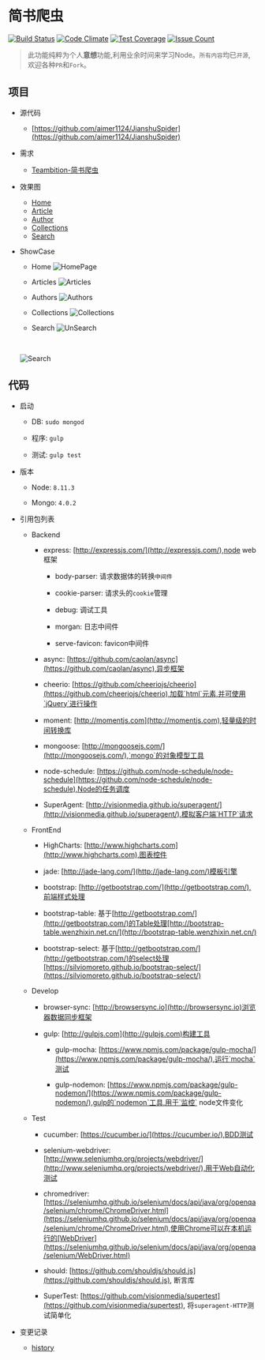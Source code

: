 # 简书爬虫

[![Build Status](https://travis-ci.org/aimer1124/JianshuSpider.svg?branch=master)](https://travis-ci.org/aimer1124/JianshuSpider) [![Code Climate](https://codeclimate.com/github/aimer1124/JianshuSpider/badges/gpa.svg)](https://codeclimate.com/github/aimer1124/JianshuSpider) [![Test Coverage](https://codeclimate.com/github/aimer1124/JianshuSpider/badges/coverage.svg)](https://codeclimate.com/github/aimer1124/JianshuSpider/coverage) [![Issue Count](https://codeclimate.com/github/aimer1124/JianshuSpider/badges/issue_count.svg)](https://codeclimate.com/github/aimer1124/JianshuSpider)

>此功能纯粹为个人**意想**功能,利用业余时间来学习Node。`所有内容`均已`开源`,欢迎各种`PR`和`Fork`。

## 项目

- 源代码

    - [https://github.com/aimer1124/JianshuSpider](https://github.com/aimer1124/JianshuSpider)

- 需求

    - [Teambition-简书爬虫](https://www.teambition.com/project/57a1802f767c4b360c918e49/tasks/scrum/57a1802f767c4b360c918e4c)

- 效果图

    - [Home](https://www.processon.com/view/link/57a1c693e4b0de6d056db518)
    - [Article](https://www.processon.com/view/link/57a2d0f1e4b0358f8ad7f03b)
    - [Author](https://www.processon.com/diagraming/5819751de4b03a76e94bea6f)
    - [Collections](https://www.processon.com/diagraming/5819746ae4b06e7dcfc9b338)
    - [Search](https://www.processon.com/apps/58197ab8e4b03400d95e4c62)

- ShowCase

    - Home
    ![HomePage](http://7xq729.com1.z0.glb.clouddn.com/JianshuSpider/Home.png)

    - Articles
    ![Articles](http://7xq729.com1.z0.glb.clouddn.com/JianshuSpider/Articles.png)

    - Authors
    ![Authors](http://7xq729.com1.z0.glb.clouddn.com/JianshuSpider/Authors.png)

    - Collections
    ![Collections](http://7xq729.com1.z0.glb.clouddn.com/JianshuSpider/Collections.png)

    - Search
    ![UnSearch](http://7xq729.com1.z0.glb.clouddn.com/JianshuSpider/UnSearch.png)

    <br>
    
    ![Search](http://7xq729.com1.z0.glb.clouddn.com/JianshuSpider/Search.png)

## 代码

- 启动

    - DB: `sudo mongod`

    - 程序: `gulp`

    - 测试: `gulp test`

- 版本

    - Node: `8.11.3`

    - Mongo: `4.0.2`

- 引用包列表

    - Backend

        - express: [http://expressjs.com/](http://expressjs.com/),node web框架

            - body-parser: 请求数据体的转换`中间件`

            - cookie-parser: 请求头的`cookie`管理

            - debug: 调试工具

            - morgan: 日志中间件

            - serve-favicon: favicon中间件

        - async: [https://github.com/caolan/async](https://github.com/caolan/async),异步框架

        - cheerio: [https://github.com/cheeriojs/cheerio](https://github.com/cheeriojs/cheerio),加载`html`元素,并可使用`jQuery`进行操作

        - moment: [http://momentjs.com](http://momentjs.com),轻量级的时间转换库

        - mongoose: [http://mongoosejs.com/](http://mongoosejs.com/),`mongo`的对象模型工具

        - node-schedule: [https://github.com/node-schedule/node-schedule](https://github.com/node-schedule/node-schedule),Node的任务调度

        - SuperAgent: [http://visionmedia.github.io/superagent/](http://visionmedia.github.io/superagent/),模拟客户端`HTTP`请求

    - FrontEnd

        - HighCharts: [http://www.highcharts.com](http://www.highcharts.com),图表控件

        - jade: [http://jade-lang.com/](http://jade-lang.com/)模板引擎

        - bootstrap: [http://getbootstrap.com/](http://getbootstrap.com/),前端样式处理

        - bootstrap-table: 基于[http://getbootstrap.com/](http://getbootstrap.com/)的Table处理[http://bootstrap-table.wenzhixin.net.cn/](http://bootstrap-table.wenzhixin.net.cn/)

        - bootstrap-select: 基于[http://getbootstrap.com/](http://getbootstrap.com/)的select处理[https://silviomoreto.github.io/bootstrap-select/](https://silviomoreto.github.io/bootstrap-select/)

    - Develop

        - browser-sync: [http://browsersync.io](http://browsersync.io)浏览器数据同步框架

        - gulp: [http://gulpjs.com](http://gulpjs.com)构建工具

            - gulp-mocha: [https://www.npmjs.com/package/gulp-mocha/](https://www.npmjs.com/package/gulp-mocha/),运行`mocha`测试

            - gulp-nodemon: [https://www.npmjs.com/package/gulp-nodemon/](https://www.npmjs.com/package/gulp-nodemon/),gulp的`nodemon`工具,用于`监控` node文件变化

    - Test

        - cucumber: [https://cucumber.io/](https://cucumber.io/),BDD测试

        - selenium-webdriver: [http://www.seleniumhq.org/projects/webdriver/](http://www.seleniumhq.org/projects/webdriver/),用于Web自动化测试

        - chromedriver: [https://seleniumhq.github.io/selenium/docs/api/java/org/openqa/selenium/chrome/ChromeDriver.html](https://seleniumhq.github.io/selenium/docs/api/java/org/openqa/selenium/chrome/ChromeDriver.html),使用Chrome可以在本机运行的[WebDriver](https://seleniumhq.github.io/selenium/docs/api/java/org/openqa/selenium/WebDriver.html)

        - should: [https://github.com/shouldjs/should.js](https://github.com/shouldjs/should.js), 断言库

        - SuperTest: [https://github.com/visionmedia/supertest](https://github.com/visionmedia/supertest), 将`superagent-HTTP`测试简单化

- 变更记录

    - [history](https://github.com/aimer1124/JianshuSpider/blob/master/history.md)
